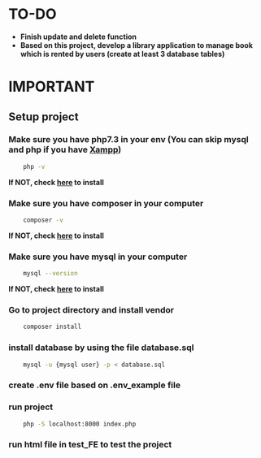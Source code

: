 # TO-DO
- **Finish update and delete function**
- **Based on this project, develop a library application to manage book which is rented by users (create at least 3 database tables)**


# IMPORTANT

## Setup project

### Make sure you have php7.3 in your env (You can skip mysql and php if you have [Xampp](https://www.apachefriends.org/index.html))
```sh
    php -v
```
**If NOT, check [here](https://www.php.net/manual/en/install.php) to install**

### Make sure you have composer in your computer
```sh
    composer -v
```
**If NOT, check [here](https://getcomposer.org/) to install**

### Make sure you have mysql in your computer
```sh
    mysql --version
```
**If NOT, check [here](https://dev.mysql.com/downloads/installer/) to install**

### Go to project directory and install vendor
```sh
    composer install
```

### install database by using the file database.sql
```sh
    mysql -u {mysql user} -p < database.sql
```
### create .env file based on .env_example file

### run project
```sh
    php -S localhost:8000 index.php
```
### run html file in test_FE to test the project
